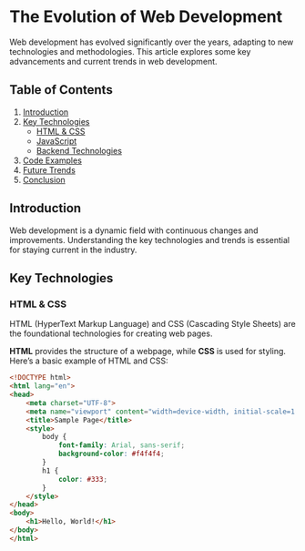 # The Evolution of Web Development

Web development has evolved significantly over the years, adapting to new technologies and methodologies. This article explores some key advancements and current trends in web development.

## Table of Contents

1. [Introduction](#introduction)
2. [Key Technologies](#key-technologies)
   - [HTML & CSS](#html--css)
   - [JavaScript](#javascript)
   - [Backend Technologies](#backend-technologies)
3. [Code Examples](#code-examples)
4. [Future Trends](#future-trends)
5. [Conclusion](#conclusion)

## Introduction

Web development is a dynamic field with continuous changes and improvements. Understanding the key technologies and trends is essential for staying current in the industry.

## Key Technologies

### HTML & CSS

HTML (HyperText Markup Language) and CSS (Cascading Style Sheets) are the foundational technologies for creating web pages.

**HTML** provides the structure of a webpage, while **CSS** is used for styling. Here’s a basic example of HTML and CSS:

```html
<!DOCTYPE html>
<html lang="en">
<head>
    <meta charset="UTF-8">
    <meta name="viewport" content="width=device-width, initial-scale=1.0">
    <title>Sample Page</title>
    <style>
        body {
            font-family: Arial, sans-serif;
            background-color: #f4f4f4;
        }
        h1 {
            color: #333;
        }
    </style>
</head>
<body>
    <h1>Hello, World!</h1>
</body>
</html>
